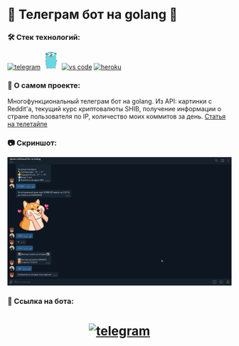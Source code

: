 # 🤖 Телеграм бот на golang 💎

<h3 align="left">🛠 Стек технологий:</h3>
<a href="https://telegram.org/" target="_blank"><img src="https://img.icons8.com/color/48/000000/telegram-app--v3.png" alt="telegram" width="40" height="40"/></a>
<a href="https://golang.org" target="_blank"> 
<img src="https://raw.githubusercontent.com/devicons/devicon/master/icons/go/go-original.svg" alt="go lang" width="40" height="40"/></a>
<a href="https://code.visualstudio.com/" target="_blank">
<img src="https://img.icons8.com/fluent/48/000000/visual-studio-code-2019.png" alt="vs code" width="40" height="40"/></a>
<a href="https://www.heroku.com/" target="_blank"><img src="https://img.icons8.com/color/48/000000/heroku.png" alt="heroku" width="40" height="40"/></a>

<h3 align="left">📄 О самом проекте:</h3>
Многофункциональный телеграм бот на golang. Из API: картинки с Reddit'a, текущий курс криптовалюты SHIB, получение информации о стране пользователя по IP, количество моих коммитов за день. <a href="https://teletype.in/@hud0shnik/8GmsV7k7Lz0">Статья на телетайпе</a>

<h3 align="left">📷 Скриншот:</h3>
<img src="https://github.com/hud0shnik/telegram_go_bot/blob/master/telegram.png"/>

<h3 align="left">🔗 Ссылка на бота:</h3>
<h1 align="center">
   <a href="https://t.me/hud0shnik_bot" target="_blank"><img src="https://img.icons8.com/external-vitaliy-gorbachev-blue-vitaly-gorbachev/60/000000/external-robot-support-vitaliy-gorbachev-blue-vitaly-gorbachev.png" alt="telegram" width="60" height="60"/></a>
</h1>
